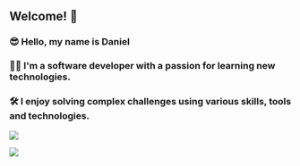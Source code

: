 ## Welcome! 👋

### 😎 Hello, my name is Daniel

### 🧑‍💻 I'm a software developer with a passion for learning new technologies.

### 🛠️ I enjoy solving complex challenges using various skills, tools and technologies.

<img src="https://github-readme-stats.vercel.app/api?username=danielkirshner&&show_icons=true&title_color=ffffff&icon_color=bb2acf&text_color=daf7dc&bg_color=151515">

[![](https://visitcount.itsvg.in/api?id=DanielKirshner&label=Profile%20Views&color=1&icon=6&pretty=false)](https://visitcount.itsvg.in)
